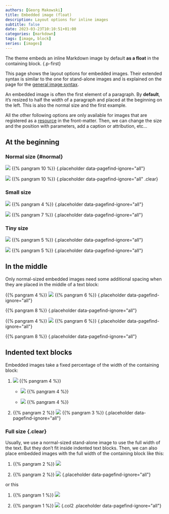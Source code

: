 ```yaml
---
authors: [Georg Makowski]
title: Embedded image (float)
description: Layout options for inline images
subtitle: false
date: 2023-03-23T10:10:51+01:00 
categories: [markdown]
tags: [image, block]
series: [images]
---
```


The theme embeds an inline Markdown image by default **as a float** in the containing block.
{.p-first}
<!--more-->

This page shows the layout options for embedded images. Their extended syntax is similar to the one for stand-alone images and is explained on the page for the [general image syntax](https://perplex.desider.at/doc/basic/image/syntax).

An embedded image is often the first element of a paragraph. By **default**, it’s resized to half the width of a paragraph and placed at the beginning on the left. This is also the normal size and the first example.

All the other following options are only available for images that are registered as a [resource](https://perplex.desider.at/doc/intro/workflow/resources) in the front-matter. Then, we can change the size and the position with parameters, add a caption or attribution, etc…

## At the beginning

### Normal size {#normal}

![](img-normal) {{% pangram 10 %}}
{.placeholder data-pagefind-ignore="all"}

![](img-normal?posh=right) {{% pangram 10 %}}
{.placeholder data-pagefind-ignore="all" .clear}

### Small size

![](img-small?size=small) {{% pangram 4 %}}
{.placeholder data-pagefind-ignore="all"}

![](img-small?posh=right&size=small) {{% pangram 7 %}}
{.placeholder data-pagefind-ignore="all"}

### Tiny size

![](img-tiny?s=tiny) {{% pangram 5 %}}
{.placeholder data-pagefind-ignore="all"}

![](img-tiny?s=tiny&ph=right) {{% pangram 5 %}}
{.placeholder data-pagefind-ignore="all"}

## In the middle

Only normal-sized embedded images need some additional spacing when they are placed in the middle of a text block:

{{% pangram 4 %}} ![](img-normal?pv=middle) {{% pangram 6 %}}
{.placeholder data-pagefind-ignore="all"}

{{% pangram 8 %}}
{.placeholder data-pagefind-ignore="all"}

{{% pangram 4 %}} ![](img-normal?ph=right&pv=middle) {{% pangram 6 %}}
{.placeholder data-pagefind-ignore="all"}

{{% pangram 8 %}}
{.placeholder data-pagefind-ignore="all"}

## Indented text blocks

Embedded images take a fixed percentage of the width of the containing block: 

1. ![](img-tiny) {{% pangram 4 %}}

   - ![](img-tiny?posh=right) {{% pangram 4 %}}

   - ![](img-tiny) {{% pangram 4 %}}

2. {{% pangram 2 %}} ![](img-tiny?posh=right) {{% pangram 3 %}}
{.placeholder data-pagefind-ignore="all"}

### Full size {.clear}

Usually, we use a normal-sized stand-alone image to use the full width of the text. But they don’t fit inside indented text blocks. Then, we can also place embedded images with the full width of the containing block like this:

1. {{% pangram 2 %}} ![](img-full?size=full)

2. {{% pangram 2 %}} ![](img-full?size=full)
{.placeholder data-pagefind-ignore="all"}

or this

1. {{% pangram 1 %}} ![](img-full?size=full)

2. {{% pangram 1 %}} ![](img-full?size=full)
{.col2 .placeholder data-pagefind-ignore="all"}
